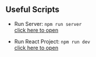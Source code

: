## Useful Scripts

- Run Server:
  `npm run server`  
  [click here to open](http://localhost:3000)

- Run React Project:
  `npm run dev`  
  [click here to open](http://localhost:5173)
